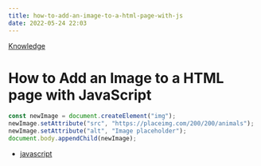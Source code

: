 ```yaml
---
title: how-to-add-an-image-to-a-html-page-with-js
date: 2022-05-24 22:03
---
```


[Knowledge](Knowledge.md)

# How to Add an Image to a HTML page with JavaScript

```js
const newImage = document.createElement("img");
newImage.setAttribute("src", "https://placeimg.com/200/200/animals");
newImage.setAttribute("alt", "Image placeholder");
document.body.appendChild(newImage);
```

- [javascript](javascript.md)
